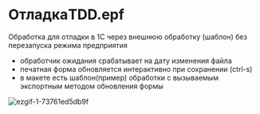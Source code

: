 # ОтладкаTDD.epf
Обработка для отладки в 1С через внешнюю обработку (шаблон) без перезапуска режима предприятия
* обработчик ожидания срабатывает на дату изменения файла
* печатная форма обновляется интерактивно при сохранении (ctrl-s)
* в макете есть шаблон(пример) обработки с вызываемым экспортным методом обновления формы


![ezgif-1-73761ed5db9f](https://user-images.githubusercontent.com/2604430/62932751-f744f800-bdea-11e9-8604-0363c2bba95c.gif)

